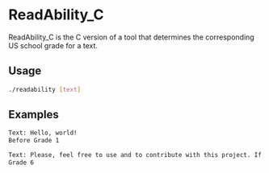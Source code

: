 # ReadAbility_C

ReadAbility_C is the C version of a tool that determines the corresponding US school grade for a text.

## Usage

```bash
./readability [text]
```

## Examples

```bash
Text: Hello, world!
Before Grade 1
```

```bash
Text: Please, feel free to use and to contribute with this project. If there is any issue, report and issue.
Grade 6
```
